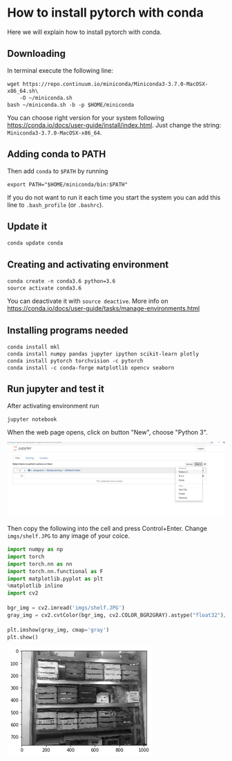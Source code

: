 
# How to install pytorch with conda

Here we will explain how to install pytorch with conda.

## Downloading

In terminal execute the following line:

```
wget https://repo.continuum.io/miniconda/Miniconda3-3.7.0-MacOSX-x86_64.sh\
    -O ~/miniconda.sh
bash ~/miniconda.sh -b -p $HOME/miniconda
```

You can choose right version for your system following <https://conda.io/docs/user-guide/install/index.html>. Just change the string: `Miniconda3-3.7.0-MacOSX-x86_64`.

## Adding conda to PATH

Then add `conda` to `$PATH` by running

```
export PATH="$HOME/miniconda/bin:$PATH"
```
If you do not want to run it each time you start the system you can add this line to `.bash_profile` (or `.bashrc`).

## Update it

```
conda update conda
```

## Creating and activating environment 


```
conda create -n conda3.6 python=3.6
source activate conda3.6
```

You can deactivate it with `source deactive`. More info on <https://conda.io/docs/user-guide/tasks/manage-environments.html>

## Installing programs needed

```
conda install mkl
conda install numpy pandas jupyter ipython scikit-learn plotly
conda install pytorch torchvision -c pytorch
conda install -c conda-forge matplotlib opencv seaborn
```

## Run jupyter and test it

After activating environment run

```
jupyter notebook
```

When the web page opens, click on button "New", choose "Python 3".

![jupyter](jupyter_imgs/image2018-11-16_10-14-59.png)

Then copy the following into the cell and press Control+Enter. Change `imgs/shelf.JPG` to any image of your coice.


```python
import numpy as np
import torch
import torch.nn as nn
import torch.nn.functional as F
import matplotlib.pyplot as plt
%matplotlib inline
import cv2

bgr_img = cv2.imread('imgs/shelf.JPG')
gray_img = cv2.cvtColor(bgr_img, cv2.COLOR_BGR2GRAY).astype("float32")/255

plt.imshow(gray_img, cmap='gray')
plt.show()
```


![png](2018-11-12-install-pytorch-with-conda_files/2018-11-12-install-pytorch-with-conda_8_0.png)

